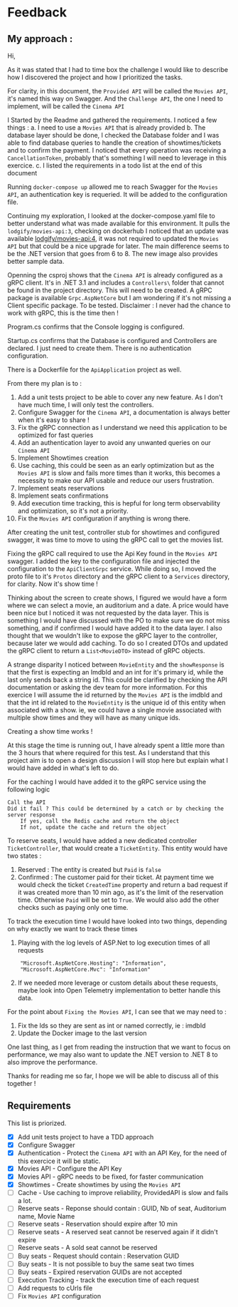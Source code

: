 # Feedback

## My approach : 
Hi,

As it was stated that I had to time box the challenge I would like to describe how I discovered the project and how I prioritized the tasks.

For clarity, in this document, the `Provided API` will be called the `Movies API`, it's named this way on Swagger. And the `Challenge API`, the one I need to implement, will be called the `Cinema API`

I Started by the Readme and gathered the requirements. I noticed a few things : 
    a. I need to use a  `Movies API` that is already provided
    b. The database layer should be done, I checked the Database folder and I was able to find database queries to handle the creation of showtimes/tickets and to confirm the payment. I noticed that every operation was receiving a `CancellationToken`, probably that's something I will need to leverage in this exercice.
    c. I listed the requirements in a todo list at the end of this document 

Running `docker-compose up` allowed me to reach Swagger for the `Movies API`, an authentication key is requeried. It will be added to the configuration file.

Continuing my exploration, I looked at the docker-compose.yaml file to better understand what was made available for this environment. It pulls the `lodgify/movies-api:3`, checking on dockerhub I noticed that an update was available [lodgify/movies-api:4](https://hub.docker.com/layers/lodgify/movies-api/4/images/sha256-857bcefb757c46cf65b6b00bf5e0db51cc7d0f055f48bf6c8a7c08f6a461f263), it was not required to updated the `Movies API` but that could be a nice upgrade for later. The main difference seems to be the .NET version that goes from 6 to 8. The new image also provides better sample data.

Openning the csproj shows that the `Cinema API` is already configured as a gRPC client. It's in .NET 3.1 and includes a `Controllers\` folder that cannot be found in the project directory. This will need to be created. A gRPC package is available `Grpc.AspNetCore` but I am wondering if it's not missing a Client specific package. To be tested. Disclaimer : I never had the chance to work with gRPC, this is the time then !

Program.cs confirms that the Console logging is configured.

Startup.cs confirms that the Database is configured and Controllers are declared. I just need to create them. There is no authentication configuration.

There is a Dockerfile for the `ApiApplication` project as well.

From there my plan is to : 
1. Add a unit tests project to be able to cover any new feature. As I don't have much time, I will only test the controllers.
2. Configure Swagger for the `Cinema API`, a documentation is always better when it's easy to share !
3. Fix the gRPC connection as I understand we need this application to be optimized for fast queries
4. Add an authentication layer to avoid any unwanted queries on our `Cinema API`
5. Implement Showtimes creation
6. Use caching, this could be seen as an early optimization but as the `Movies API` is slow and fails more times than it works, this becomes a necessity to make our API usable and reduce our users frustration.
7. Implement seats reservations
8. Implement seats confirmations
9. Add execution time tracking, this is hepful for long term observability and optimization, so it's not a priority.
10. Fix the `Movies API` configuration if anything is wrong there.

After creating the unit test, controller stub for showtimes and configured swagger, it was time to move to using the gRPC call to get the movies list.

Fixing the gRPC call required to use the Api Key found in the `Movies API` swagger. I added the key to the configuration file and injected the configuration to the `ApiClientGrpc` service. While doing so, I moved the proto file to it's `Protos` directory and the gRPC client to a `Services` directory, for clarity. Now it's show time !

Thinking about the screen to create shows, I figured we would have a form where we can select a movie, an auditorium and a date. A price would have been nice but I noticed it was not requested by the data layer. This is something I would have discussed with the PO to make sure we do not miss something, and if confirmed I would have added it to the data layer. I also thought that we wouldn't like to expose the gRPC layer to the controller, because later we would add caching. To do so I created DTOs and updated the gRPC client to return a `List<MovieDTO>` instead of gRPC objects.

A strange disparity I noticed between `MovieEntity` and the `showResponse` is that the first is expecting an ImdbId and an int for it's primary id, while the last only sends back a string id. This could be clarified by checking the API documentation or asking the dev team for more information. For this exercice I will assume the id returned by the `Movies API` is the imdbId and that the int id related to the `MovieEntity` is the unique id of this entity when associated with a show. ie, we could have a single movie associated with multiple show times and they will have as many unique ids.

Creating a show time works ! 

At this stage the time is running out, I have already spent a little more than the 3 hours that where required for this test. As I understand that this project aim is to open a design discussion I will stop here but explain what I would have added in what's left to do.

For the caching I would have added it to the gRPC service using the following logic
```
Call the API
Did it fail ? This could be determined by a catch or by checking the server response
    If yes, call the Redis cache and return the object 
    If not, update the cache and return the object 

```

To reserve seats, I would have added a new dedicated controller `TicketController`, that would create a `TicketEntity`. This entity would have two states : 
1. Reserved : The entity is created but `Paid` is `false`
2. Confirmed : The customer paid for their ticket. At payment time we would check the ticket `CreatedTime` property and return a bad request if it was created more than 10 min ago, as it's the limit of the reservation time. Otherwise `Paid` will be set to `True`. We would also add the other checks such as paying only one time.

To track the execution time I would have looked into two things, depending on why exactly we want to track these times
1. Playing with the log levels of ASP.Net to log execution times of all requests
```
    "Microsoft.AspNetCore.Hosting": "Information",
    "Microsoft.AspNetCore.Mvc": "Information"
```
2. If we needed more leverage or custom details about these requests, maybe look into Open Telemetry implementation to better handle this data.

For the point about `Fixing the Movies API`, I can see that we may need to :
1. Fix the Ids so they are sent as int or named correctly, ie : imdbId
2. Update the Docker image to the last version

One last thing, as I get from reading the instruction that we want to focus on performance, we may also want to update the .NET version to .NET 8 to also improve the performance.

Thanks for reading me so far, I hope we will be able to discuss all of this together ! 


## Requirements 

This list is priorized.


- [x] Add unit tests project to have a TDD approach
- [x] Configure Swagger 
- [x] Authentication - Protect the `Cinema API` with an API Key, for the need of this exercice it will be static.
- [x] Movies API - Configure the API Key
- [x] Movies API - gRPC needs to be fixed, for faster communication
- [x] Showtimes - Create showtimes by using the `Movies API`
- [ ] Cache - Use caching to improve reliability, ProvidedAPI is slow and fails a lot.
- [ ] Reserve seats - Reponse should contain : GUID, Nb of seat, Auditorium name, Movie Name
- [ ] Reserve seats - Reservation should expire after 10 min
- [ ] Reserve seats - A reserved seat cannot be reserved again if it didn't expire 
- [ ] Reserve seats - A sold seat cannot be reserved
- [ ] Buy seats - Request should contain : Reservation GUID
- [ ] Buy seats - It is not possible to buy the same seat two times
- [ ] Buy seats - Expired reservation GUIDs are not accepted
- [ ] Execution Tracking - track the execution time of each request
- [ ] Add requests to cUrls file
- [ ] Fix `Movies API` configuration
